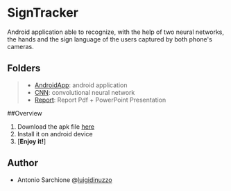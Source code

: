# SignTracker

Android application able to recognize, with the help of two neural networks, the hands and the sign language of the users captured by both phone's cameras.

## Folders

> + [AndroidApp][lk_andr]: android application
> + [CNN][lk_cnn]: convolutional neural network
> + [Report][lk_rp]: Report Pdf + PowerPoint Presentation

[lk_andr]: https://github.com/AntonioSarchione/SignTracker/tree/master/AndroidApp	"AndroidApp"
[lk_cnn]: https://github.com/AntonioSarchione/SignTracker/tree/master/CNN "CNN"
[lk_rp]: https://github.com/AntonioSarchione/SignTracker/tree/master/Report "Report"

##Overview
1. Download the apk file [here][lk_apk]
2. Install it on android device
3. [**Enjoy it!**]

[lk_apk]: https:https://github.com/AntonioSarchione/SignTracker/releases/download/untagged-6f8124667c8ad7d6e3e5/SignTracker.apk	"Apk download link"




## Author
+ Antonio Sarchione @[luigidinuzzo](https://github.com/AntonioSarchione)
